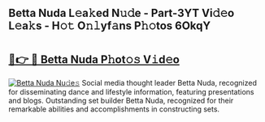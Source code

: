 ## Betta Nuda L𝚎a𝚔ed N𝚞𝚍e - Part-3YT Vi𝚍𝚎o L𝚎a𝚔s - H𝚘𝚝 O𝚗𝚕yf𝚊ns P𝚑𝚘tos 6OkqY

# <h2><a href="http://kfbaqh.oniu.top/?m=Betta+Nuda">🔗👉 🔴 Betta Nuda P𝚑ot𝚘𝚜 V𝚒d𝚎o</a></h2>

[![Betta Nuda Nu𝚍e𝚜](https://i.imgur.com/0qMVB7G.gif)](http://kfbaqh.oniu.top/?m=Betta+Nuda)
Social media thought leader Betta Nuda, recognized for disseminating dance and lifestyle information, featuring presentations and blogs. Outstanding set builder Betta Nuda, recognized for their remarkable abilities and accomplishments in constructing sets.  
